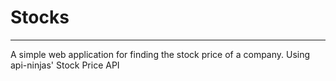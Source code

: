 # Stocks
----
A simple web application for finding the stock price of a company. Using api-ninjas' Stock Price API
